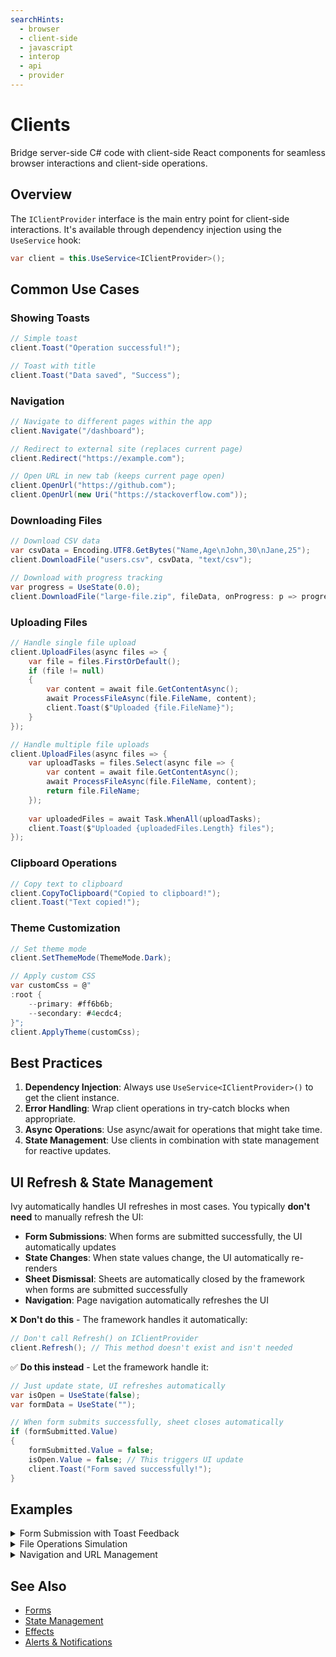 ```yaml
---
searchHints:
  - browser
  - client-side
  - javascript
  - interop
  - api
  - provider
---
```


# Clients

<Ingress>
Bridge server-side C# code with client-side React components for seamless browser interactions and client-side operations.
</Ingress>

## Overview

The `IClientProvider` interface is the main entry point for client-side interactions. It's available through dependency injection using the `UseService` hook:

```csharp
var client = this.UseService<IClientProvider>();
```

## Common Use Cases

### Showing Toasts

```csharp
// Simple toast
client.Toast("Operation successful!");

// Toast with title
client.Toast("Data saved", "Success");
```

### Navigation

```csharp
// Navigate to different pages within the app
client.Navigate("/dashboard");

// Redirect to external site (replaces current page)
client.Redirect("https://example.com");

// Open URL in new tab (keeps current page open)
client.OpenUrl("https://github.com");
client.OpenUrl(new Uri("https://stackoverflow.com"));
```

### Downloading Files

```csharp
// Download CSV data
var csvData = Encoding.UTF8.GetBytes("Name,Age\nJohn,30\nJane,25");
client.DownloadFile("users.csv", csvData, "text/csv");

// Download with progress tracking
var progress = UseState(0.0);
client.DownloadFile("large-file.zip", fileData, onProgress: p => progress.Value = p);
```

### Uploading Files

```csharp
// Handle single file upload
client.UploadFiles(async files => {
    var file = files.FirstOrDefault();
    if (file != null)
    {
        var content = await file.GetContentAsync();
        await ProcessFileAsync(file.FileName, content);
        client.Toast($"Uploaded {file.FileName}");
    }
});

// Handle multiple file uploads
client.UploadFiles(async files => {
    var uploadTasks = files.Select(async file => {
        var content = await file.GetContentAsync();
        await ProcessFileAsync(file.FileName, content);
        return file.FileName;
    });
    
    var uploadedFiles = await Task.WhenAll(uploadTasks);
    client.Toast($"Uploaded {uploadedFiles.Length} files");
});
```

### Clipboard Operations

```csharp
// Copy text to clipboard
client.CopyToClipboard("Copied to clipboard!");
client.Toast("Text copied!");
```

### Theme Customization

```csharp
// Set theme mode
client.SetThemeMode(ThemeMode.Dark);

// Apply custom CSS
var customCss = @"
:root {
    --primary: #ff6b6b;
    --secondary: #4ecdc4;
}";
client.ApplyTheme(customCss);
```

## Best Practices

1. **Dependency Injection**: Always use `UseService<IClientProvider>()` to get the client instance.
2. **Error Handling**: Wrap client operations in try-catch blocks when appropriate.
3. **Async Operations**: Use async/await for operations that might take time.
4. **State Management**: Use clients in combination with state management for reactive updates.

## UI Refresh & State Management

Ivy automatically handles UI refreshes in most cases. You typically **don't need** to manually refresh the UI:

- **Form Submissions**: When forms are submitted successfully, the UI automatically updates
- **State Changes**: When state values change, the UI automatically re-renders
- **Sheet Dismissal**: Sheets are automatically closed by the framework when forms are submitted successfully
- **Navigation**: Page navigation automatically refreshes the UI

❌ **Don't do this** - The framework handles it automatically:

```csharp
// Don't call Refresh() on IClientProvider
client.Refresh(); // This method doesn't exist and isn't needed
```

✅ **Do this instead** - Let the framework handle it:

```csharp
// Just update state, UI refreshes automatically
var isOpen = UseState(false);
var formData = UseState("");

// When form submits successfully, sheet closes automatically
if (formSubmitted.Value)
{
    formSubmitted.Value = false;
    isOpen.Value = false; // This triggers UI update
    client.Toast("Form saved successfully!");
}
```

## Examples

<Details>
<Summary>
Form Submission with Toast Feedback
</Summary>
<Body>

```csharp demo-tabs
public class FormSubmissionApp : ViewBase
{
    public override object? Build()
    {
        var client = UseService<IClientProvider>();
        var nameState = UseState("");
        var submitTrigger = UseState(false);
        
        if (submitTrigger.Value)
        {
            submitTrigger.Value = false;
            var name = nameState.Value;
            if (string.IsNullOrEmpty(name))
            {
                client.Toast("Please enter a name", "Validation Error");
            }
            else
            {
                client.Toast($"Hello, {name}! Form submitted successfully.");
            }
        }
        
        return Layout.Vertical(
            new TextInput(nameState.Value, e => nameState.Value = e.Value) { Placeholder = "Your name" },
            new Button("Submit Form", _ => submitTrigger.Value = true)
        );
    }
}
```

</Body>
</Details>

<Details>
<Summary>
File Operations Simulation
</Summary>
<Body>

```csharp demo-tabs
public class FileOperationsApp : ViewBase
{
    public override object? Build()
    {
        var client = UseService<IClientProvider>();
        var downloadTrigger = UseState(false);
        var uploadTrigger = UseState(false);
        var downloadComplete = UseState(false);
        var uploadComplete = UseState(false);
        
        if (downloadTrigger.Value)
        {
            downloadTrigger.Value = false;
            downloadComplete.Value = false;
            client.Toast("Downloading file...", "Download Started");
            
            // Simulate download completion after 2 seconds
            Task.Run(async () => {
                await Task.Delay(2000);
                downloadComplete.Value = true;
            });
        }
        
        if (uploadTrigger.Value)
        {
            uploadTrigger.Value = false;
            uploadComplete.Value = false;
            client.Toast("Uploading files...", "Upload Started");
            
            // Simulate upload completion after 3 seconds
            Task.Run(async () => {
                await Task.Delay(3000);
                uploadComplete.Value = true;
            });
        }
        
        // Show completion messages when state changes
        if (downloadComplete.Value)
        {
            downloadComplete.Value = false;
            client.Toast("File downloaded successfully!");
        }
        
        if (uploadComplete.Value)
        {
            uploadComplete.Value = false;
            client.Toast("Files uploaded successfully!");
        }
        
        return Layout.Vertical(
            new Button("Simulate File Download", _ => downloadTrigger.Value = true),
            new Button("Simulate File Upload", _ => uploadTrigger.Value = true)
        );
    }
}
```

</Body>
</Details>

<Details>
<Summary>
Navigation and URL Management
</Summary>
<Body>

```csharp demo-tabs
public class NavigationApp : ViewBase
{
    public override object? Build()
    {
        var client = UseService<IClientProvider>();
        var copyTrigger = UseState(false);
        var openTabsTrigger = UseState(false);
        
        if (copyTrigger.Value)
        {
            copyTrigger.Value = false;
            var appDescriptor = UseService<AppDescriptor>();
            var info = $"Current app: {appDescriptor.Title}";
            client.CopyToClipboard(info);
            client.Toast("Page info copied to clipboard!");
        }
        
        if (openTabsTrigger.Value)
        {
            openTabsTrigger.Value = false;
            client.OpenUrl("https://google.com");
            client.OpenUrl("https://github.com");
            client.Toast("Opened multiple tabs", "Navigation");
        }
        
        return Layout.Vertical(
            new Button("Copy Current Page Info", _ => copyTrigger.Value = true),
            new Button("Open Multiple Tabs", _ => openTabsTrigger.Value = true)
        );
    }
}
```

</Body>
</Details>

## See Also

- [Forms](./Forms.md)
- [State Management](./State.md)
- [Effects](./Effects.md)
- [Alerts & Notifications](./Alerts.md)
